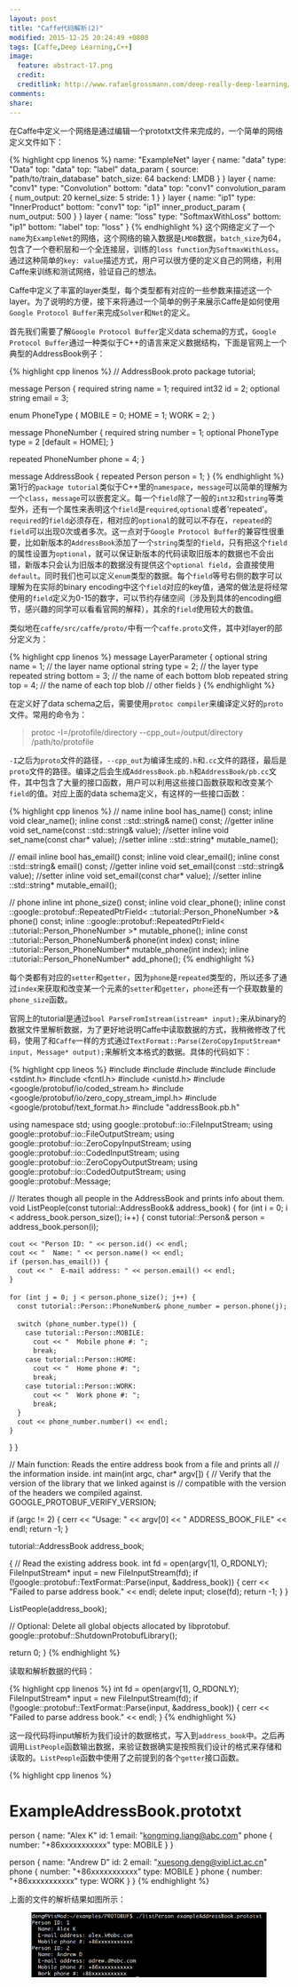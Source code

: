 ```yaml
---
layout: post
title: "Caffe代码解析(2)"
modified: 2015-12-25 20:24:49 +0800
tags: [Caffe,Deep Learning,C++]
image:
  feature: abstract-17.png
  credit: 
  creditlink: http://www.rafaelgrossmann.com/deep-really-deep-learning/ 
comments: 
share: 
---
```


在Caffe中定义一个网络是通过编辑一个prototxt文件来完成的，一个简单的网络定义文件如下：

{% highlight cpp linenos %}
name: "ExampleNet"
layer {
  name: "data"
  type: "Data"
  top: "data"
  top: "label"
  data_param {
    source: "path/to/train_database"
    batch_size: 64
    backend: LMDB
  }
}
layer {
  name: "conv1"
  type: "Convolution"
  bottom: "data"
  top: "conv1"
  convolution_param {
    num_output: 20
    kernel_size: 5
    stride: 1
  }
}
layer {
  name: "ip1"
  type: "InnerProduct"
  bottom: "conv1"
  top: "ip1"
  inner_product_param {
    num_output: 500
  }
}
layer {
  name: "loss"
  type: "SoftmaxWithLoss"
  bottom: "ip1"
  bottom: "label"
  top: "loss"
}
{% endhighlight %}
这个网络定义了一个`name`为`ExampleNet`的网络，这个网络的输入数据是`LMDB`数据，`batch_size`为64，包含了一个卷积层和一个全连接层，训练的`loss function`为`SoftmaxWithLoss`。通过这种简单的`key: value`描述方式，用户可以很方便的定义自己的网络，利用Caffe来训练和测试网络，验证自己的想法。

Caffe中定义了丰富的layer类型，每个类型都有对应的一些参数来描述这一个layer。为了说明的方便，接下来将通过一个简单的例子来展示Caffe是如何使用`Google Protocol Buffer`来完成`Solver`和`Net`的定义。

首先我们需要了解`Google Protocol Buffer`定义data schema的方式，`Google Protocol Buffer`通过一种类似于C++的语言来定义数据结构，下面是官网上一个典型的AddressBook例子：

{% highlight cpp linenos %}
// AddressBook.proto
package tutorial;

message Person {
  required string name = 1;
  required int32 id = 2;
  optional string email = 3;

  enum PhoneType {
    MOBILE = 0;
    HOME = 1;
    WORK = 2;
  }

  message PhoneNumber {
    required string number = 1;
    optional PhoneType type = 2 [default = HOME];
  }

  repeated PhoneNumber phone = 4;
}

message AddressBook {
  repeated Person person = 1;
}
{% endhighlight %}
第1行的`package tutorial`类似于C++里的`namespace`，`message`可以简单的理解为一个`class`，`message`可以嵌套定义。每一个`field`除了一般的`int32`和`string`等类型外，还有一个属性来表明这个`field`是`required`,`optional`或者'repeated'。`required`的`field`必须存在，相对应的`optional`的就可以不存在，`repeated`的`field`可以出现0次或者多次。这一点对于`Google Protocol Buffer`的兼容性很重要，比如新版本的`AddressBook`添加了一个`string`类型的`field`，只有把这个`field`的属性设置为`optional`，就可以保证新版本的代码读取旧版本的数据也不会出错，新版本只会认为旧版本的数据没有提供这个`optional field`，会直接使用`default`。同时我们也可以定义`enum`类型的数据。每个`field`等号右侧的数字可以理解为在实际的binary encoding中这个`field`对应的key值，通常的做法是将经常使用的`field`定义为0-15的数字，可以节约存储空间（涉及到具体的encoding细节，感兴趣的同学可以看看官网的解释），其余的`field`使用较大的数值。

类似地在`caffe/src/caffe/proto/`中有一个`caffe.proto`文件，其中对layer的部分定义为：

{% highlight cpp linenos %}
message LayerParameter {
  optional string name = 1; // the layer name
  optional string type = 2; // the layer type
  repeated string bottom = 3; // the name of each bottom blob
  repeated string top = 4; // the name of each top blob
//  other fields
}
{% endhighlight %}

在定义好了data schema之后，需要使用`protoc compiler`来编译定义好的`proto`文件。常用的命令为：

> protoc  -I=/protofile/directory  --cpp_out=/output/directory  /path/to/protofile 

`-I`之后为`proto`文件的路径，`--cpp_out`为编译生成的`.h`和`.cc`文件的路径，最后是`proto`文件的路径。编译之后会生成`AddressBook.pb.h`和`AddressBook/pb.cc`文件，其中包含了大量的接口函数，用户可以利用这些接口函数获取和改变某个`field`的值。对应上面的data schema定义，有这样的一些接口函数：

{% highlight cpp linenos %}
// name
inline bool has_name() const;
inline void clear_name();
inline const ::std::string& name() const;  //getter
inline void set_name(const ::std::string& value);  //setter
inline void set_name(const char* value);  //setter
inline ::std::string* mutable_name();

// email
inline bool has_email() const;
inline void clear_email();
inline const ::std::string& email() const; //getter
inline void set_email(const ::std::string& value);  //setter
inline void set_email(const char* value);  //setter
inline ::std::string* mutable_email();

// phone
inline int phone_size() const;
inline void clear_phone();
inline const ::google::protobuf::RepeatedPtrField< ::tutorial::Person_PhoneNumber >& phone() const;
inline ::google::protobuf::RepeatedPtrField< ::tutorial::Person_PhoneNumber >* mutable_phone();
inline const ::tutorial::Person_PhoneNumber& phone(int index) const;
inline ::tutorial::Person_PhoneNumber* mutable_phone(int index);
inline ::tutorial::Person_PhoneNumber* add_phone();
{% endhighlight %}

每个类都有对应的`setter`和`getter`，因为`phone`是`repeated`类型的，所以还多了通过`index`来获取和改变某一个元素的`setter`和`getter`，`phone`还有一个获取数量的`phone_size`函数。

官网上的tutorial是通过`bool ParseFromIstream(istream* input);`来从binary的数据文件里解析数据，为了更好地说明Caffe中读取数据的方式，我稍微修改了代码，使用了和`Caffe`一样的方式通过`TextFormat::Parse(ZeroCopyInputStream* input, Message* output);`来解析文本格式的数据。具体的代码如下：

{% highlight cpp lineos %}
#include <iostream>
#include <fstream>
#include <string>
#include <algorithm>
#include <stdint.h>
#include <fcntl.h>
#include <unistd.h>
#include <google/protobuf/io/coded_stream.h>
#include <google/protobuf/io/zero_copy_stream_impl.h>
#include <google/protobuf/text_format.h>
#include "addressBook.pb.h"

using namespace std;
using google::protobuf::io::FileInputStream;
using google::protobuf::io::FileOutputStream;
using google::protobuf::io::ZeroCopyInputStream;
using google::protobuf::io::CodedInputStream;
using google::protobuf::io::ZeroCopyOutputStream;
using google::protobuf::io::CodedOutputStream;
using google::protobuf::Message;

// Iterates though all people in the AddressBook and prints info about them.
void ListPeople(const tutorial::AddressBook& address_book) {
  for (int i = 0; i < address_book.person_size(); i++) {
    const tutorial::Person& person = address_book.person(i);

    cout << "Person ID: " << person.id() << endl;
    cout << "  Name: " << person.name() << endl;
    if (person.has_email()) {
      cout << "  E-mail address: " << person.email() << endl;
    }

    for (int j = 0; j < person.phone_size(); j++) {
      const tutorial::Person::PhoneNumber& phone_number = person.phone(j);

      switch (phone_number.type()) {
        case tutorial::Person::MOBILE:
          cout << "  Mobile phone #: ";
          break;
        case tutorial::Person::HOME:
          cout << "  Home phone #: ";
          break;
        case tutorial::Person::WORK:
          cout << "  Work phone #: ";
          break;
      }
      cout << phone_number.number() << endl;
    }
  }
}

// Main function:  Reads the entire address book from a file and prints all
//   the information inside.
int main(int argc, char* argv[]) {
  // Verify that the version of the library that we linked against is
  // compatible with the version of the headers we compiled against.
  GOOGLE_PROTOBUF_VERIFY_VERSION;

  if (argc != 2) {
    cerr << "Usage:  " << argv[0] << " ADDRESS_BOOK_FILE" << endl;
    return -1;
  }

  tutorial::AddressBook address_book;

  {
    // Read the existing address book.
    int fd = open(argv[1], O_RDONLY);
    FileInputStream* input = new FileInputStream(fd);
    if (!google::protobuf::TextFormat::Parse(input, &address_book)) {
      cerr << "Failed to parse address book." << endl;
      delete input;
      close(fd);
      return -1;
    }
  }

  ListPeople(address_book);

  // Optional:  Delete all global objects allocated by libprotobuf.
  google::protobuf::ShutdownProtobufLibrary();

  return 0;
}
{% endhighlight %}

读取和解析数据的代码：

{% highlight cpp linenos %}
int fd = open(argv[1], O_RDONLY);
FileInputStream* input = new FileInputStream(fd);
if (!google::protobuf::TextFormat::Parse(input, &address_book)) {
  cerr << "Failed to parse address book." << endl;
}
{% endhighlight %}

这一段代码将input解析为我们设计的数据格式，写入到`address_book`中。之后再调用`ListPeople`函数输出数据，来验证数据确实是按照我们设计的格式来存储和读取的。`ListPeople`函数中使用了之前提到的各个`getter`接口函数。

{% highlight cpp linenos %}
# ExampleAddressBook.prototxt
person {
  name: "Alex K"
  id: 1
  email: "kongming.liang@abc.com"
  phone {
    number: "+86xxxxxxxxxxx"
    type: MOBILE
  }
}

person {
  name: "Andrew D"
  id: 2
  email: "xuesong.deng@vipl.ict.ac.cn"
  phone {
    number: "+86xxxxxxxxxxx"
    type: MOBILE
  }
  phone {
    number: "+86xxxxxxxxxxx"
    type: WORK
  }
}
{% endhighlight %}

上面的文件的解析结果如图所示：

<figure>
  <img src="/images/listPerson.png" alt="">
</figure>